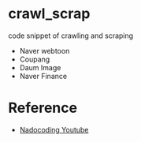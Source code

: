 # crawl_scrap
code snippet of crawling and scraping
- Naver webtoon
- Coupang
- Daum Image
- Naver Finance

# Reference
- [Nadocoding Youtube](https://www.youtube.com/watch?v=yQ20jZwDjTE)
